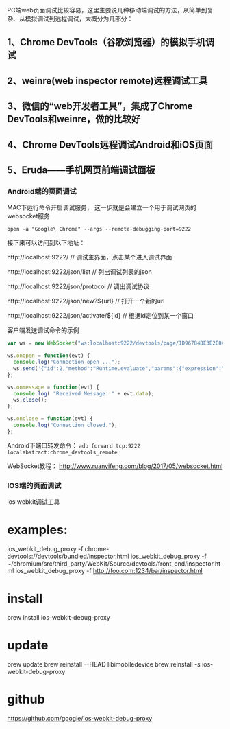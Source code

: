 
PC端web页面调试比较容易，这里主要说几种移动端调试的方法，从简单到复杂、从模拟调试到远程调试，大概分为几部分：

## 1、Chrome DevTools（谷歌浏览器）的模拟手机调试

## 2、weinre(web inspector remote)远程调试工具

## 3、微信的“web开发者工具”，集成了Chrome DevTools和weinre，做的比较好

## 4、Chrome DevTools远程调试Android和iOS页面

## 5、Eruda——手机网页前端调试面板


### Android端的页面调试

MAC下运行命令开启调试服务， 这一步就是会建立一个用于调试网页的websocket服务

`open -a "Google\ Chrome" --args --remote-debugging-port=9222`

接下来可以访问到以下地址：

http://localhost:9222/   // 调试主界面，点击某个进入调试界面

http://localhost:9222/json/list   // 列出调试列表的json

http://localhost:9222/json/protocol  // 调出调试协议

http://localhost:9222/json/new?${url}  // 打开一个新的url

http://localhost:9222/json/activate/${id}  // 根据id定位到某一个窗口




客户端发送调试命令的示例

```javascript
var ws = new WebSocket("ws:localhost:9222/devtools/page/1D96784DE3E2E0A6B5BE76D10A2D1EFE");

ws.onopen = function(evt) { 
  console.log("Connection open ..."); 
  ws.send('{"id":2,"method":"Runtime.evaluate","params":{"expression":"chrome.loadTimes()","returnByValue":true}}');
};

ws.onmessage = function(evt) {
  console.log( "Received Message: " + evt.data);
  ws.close();
};

ws.onclose = function(evt) {
  console.log("Connection closed.");
};      
```

Android下端口转发命令：
`adb forward tcp:9222 localabstract:chrome_devtools_remote`

WebSocket教程：
http://www.ruanyifeng.com/blog/2017/05/websocket.html



### IOS端的页面调试

ios webkit调试工具

# examples:
ios_webkit_debug_proxy -f chrome-devtools://devtools/bundled/inspector.html
ios_webkit_debug_proxy -f ~/chromium/src/third_party/WebKit/Source/devtools/front_end/inspector.html
ios_webkit_debug_proxy -f http://foo.com:1234/bar/inspector.html

# install
brew install ios-webkit-debug-proxy

# update
brew update
brew reinstall --HEAD libimobiledevice
brew reinstall -s ios-webkit-debug-proxy

# github
https://github.com/google/ios-webkit-debug-proxy
